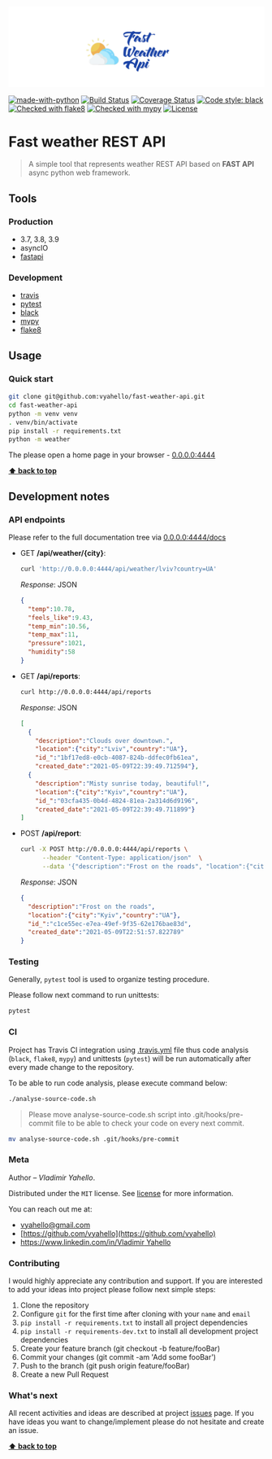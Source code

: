 ![Screenshot](icon.png)

[![made-with-python](https://img.shields.io/badge/Made%20with-Python-1f425f.svg)](https://www.python.org/)
[![Build Status](https://travis-ci.org/vyahello/fast-weather-api.svg?branch=master)](https://travis-ci.org/vyahello/fast-weather-api)
[![Coverage Status](https://coveralls.io/repos/github/vyahello/fast-weather-api/badge.svg?branch=master)](https://coveralls.io/github/vyahello/fast-weather-api?branch=master)
[![Code style: black](https://img.shields.io/badge/code%20style-black-000000.svg)](https://github.com/psf/black)
[![Checked with flake8](https://img.shields.io/badge/flake8-checked-blue)](http://flake8.pycqa.org/)
[![Checked with mypy](http://www.mypy-lang.org/static/mypy_badge.svg)](http://mypy-lang.org/)
[![License](https://img.shields.io/badge/license-MIT-green.svg)](LICENSE.md)

# Fast weather REST API

> A simple tool that represents weather REST API based on **FAST API** async python web framework.

## Tools

### Production
- 3.7, 3.8, 3.9
- asyncIO
- [fastapi](https://fastapi.tiangolo.com/)

### Development

- [travis](https://travis-ci.org/)
- [pytest](https://pypi.org/project/pytest/)
- [black](https://black.readthedocs.io/en/stable/)
- [mypy](http://mypy.readthedocs.io/en/latest)
- [flake8](http://flake8.pycqa.org/en/latest/)

## Usage

### Quick start

```bash
git clone git@github.com:vyahello/fast-weather-api.git
cd fast-weather-api
python -m venv venv
. venv/bin/activate
pip install -r requirements.txt
python -m weather
```

The please open a home page in your browser - [0.0.0.0:4444](http://0.0.0.0:4444)

**[⬆ back to top](#fast-weather-rest-api)**

## Development notes

### API endpoints

Please refer to the full documentation tree via [0.0.0.0:4444/docs](http://0.0.0.0:4444/docs)

- GET **/api/weather/{city}**:
  ```bash
  curl 'http://0.0.0.0:4444/api/weather/lviv?country=UA'  
  ```
  _Response_: JSON
  ```json
  {
    "temp":10.78,
    "feels_like":9.43,
    "temp_min":10.56,
    "temp_max":11,
    "pressure":1021,
    "humidity":58
  }
  ```

- GET **/api/reports**:
  ```bash
  curl http://0.0.0.0:4444/api/reports
  ```
  _Response_: JSON
  ```json
  [
    {
      "description":"Clouds over downtown.",
      "location":{"city":"Lviv","country":"UA"},
      "id_":"1bf17ed8-e0cb-4087-824b-ddfec0fb61ea",
      "created_date":"2021-05-09T22:39:49.712594"},
    {
      "description":"Misty sunrise today, beautiful!",
      "location":{"city":"Kyiv","country":"UA"},
      "id_":"03cfa435-0b4d-4824-81ea-2a314d6d9196",
      "created_date":"2021-05-09T22:39:49.711899"}
  ]
  ```
- POST **/api/report**:
  ```bash
  curl -X POST http://0.0.0.0:4444/api/reports \
        --header "Content-Type: application/json"  \
        --data '{"description":"Frost on the roads", "location":{"city": "Portland", "country": "US"}}'
  ```
  _Response_: JSON
  ```json
  {
    "description":"Frost on the roads",
    "location":{"city":"Kyiv","country":"UA"},
    "id_":"c1ce55ec-e7ea-49ef-9f35-62e176bae83d",
    "created_date":"2021-05-09T22:51:57.822789"
  }
  ```

### Testing

Generally, `pytest` tool is used to organize testing procedure.

Please follow next command to run unittests:
```bash
pytest
```

### CI

Project has Travis CI integration using [.travis.yml](.travis.yml) file thus code analysis (`black`, `flake8`, `mypy`) and unittests (`pytest`) will be run automatically after every made change to the repository.

To be able to run code analysis, please execute command below:
```bash
./analyse-source-code.sh
```

> Please move analyse-source-code.sh script into .git/hooks/pre-commit file to be able to check your code on every next commit.
```bash
mv analyse-source-code.sh .git/hooks/pre-commit
```

### Meta

Author – _Vladimir Yahello_.

Distributed under the `MIT` license. See [license](LICENSE.md) for more information.

You can reach out me at:
* [vyahello@gmail.com](vyahello@gmail.com)
* [https://github.com/vyahello](https://github.com/vyahello)
* [https://www.linkedin.com/in/Vladimir Yahello](http://linkedin.com/in/volodymyr-yahello)

### Contributing

I would highly appreciate any contribution and support. If you are interested to add your ideas into project please follow next simple steps:

1. Clone the repository
2. Configure `git` for the first time after cloning with your `name` and `email`
3. `pip install -r requirements.txt` to install all project dependencies
4. `pip install -r requirements-dev.txt` to install all development project dependencies
5. Create your feature branch (git checkout -b feature/fooBar)
6. Commit your changes (git commit -am 'Add some fooBar')
7. Push to the branch (git push origin feature/fooBar)
8. Create a new Pull Request

### What's next

All recent activities and ideas are described at project [issues](https://github.com/vyahello/fast-weather-api/issues) page. 
If you have ideas you want to change/implement please do not hesitate and create an issue.

**[⬆ back to top](#fast-weather-rest-api)**
